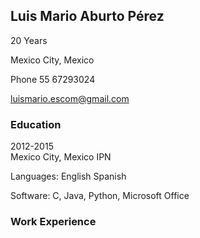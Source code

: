 ## Luis Mario Aburto Pérez

20 Years

Mexico City, Mexico

Phone 55 67293024

luismario.escom@gmail.com

### Education

2012-2015                   
Mexico City, Mexico         IPN

Languages:                  English 
                            Spanish

Software:                   C, Java, Python, Microsoft Office 

### Work Experience

                            
